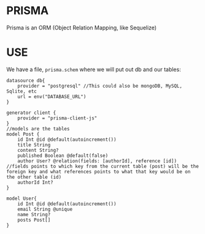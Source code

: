 # PRISMA
Prisma is an ORM (Object Relation Mapping, like Sequelize)

# USE  

We have a file, `prisma.schem` where we will put out db and our tables:

```
datasource db{
    provider = "postgresql" //This could also be mongoDB, MySQL, Sqlite, etc
    url = env("DATABASE_URL")
}

generator client {
    provider = "prisma-client-js"
}
//models are the tables
model Post {
    id Int @id @default(autoincrement())
    title String
    content String?
    published Boolean @default(false)
    author User? @relation(fields: [authorId], reference [id]) //fields points to which key from the current table (post) will be the foreign key and what references points to what that key would be on the other table (id)
    authorId Int?
}

model User{
    id Int @id @default(autoincrement())
    email String @unique
    name String?
    posts Post[]
}